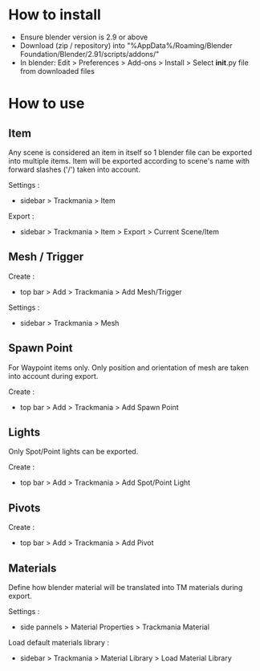 # How to install

- Ensure blender version is 2.9 or above
- Download (zip / repository) into "%AppData%/Roaming/Blender Foundation/Blender/2.91/scripts/addons/"
- In blender: Edit > Preferences > Add-ons > Install > Select __init__.py file from downloaded files

# How to use

## Item

Any scene is considered an item in itself so 1 blender file can be exported into multiple items. Item will be exported according to scene's name with forward slashes ('/') taken into account.


Settings :
- sidebar > Trackmania > Item


Export :
- sidebar > Trackmania > Item > Export > Current Scene/Item

## Mesh / Trigger

Create :
- top bar > Add > Trackmania > Add Mesh/Trigger

Settings :
- sidebar > Trackmania > Mesh

## Spawn Point

For Waypoint items only. Only position and orientation of mesh are taken into account during export.

Create :
- top bar > Add > Trackmania > Add Spawn Point

## Lights

Only Spot/Point lights can be exported.

Create :
- top bar > Add > Trackmania > Add Spot/Point Light

## Pivots

Create :
- top bar > Add > Trackmania > Add Pivot

## Materials

Define how blender material will be translated into TM materials during export.

Settings :
- side pannels > Material Properties > Trackmania Material

Load default materials library :
- sidebar > Trackmania > Material Library > Load Material Library

